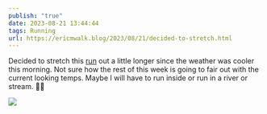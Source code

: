 ```yaml
---
publish: "true"
date: 2023-08-21 13:44:44
tags: Running
url: https://ericmwalk.blog/2023/08/21/decided-to-stretch.html
---
```


Decided to stretch this [run](https://strava.com/activities/9691341127) out a little longer since the weather was cooler this morning. Not sure how the rest of this week is going to fair out with the current looking temps. Maybe I will have to run inside or run in a river or stream. 🏃‍♂️

![](https://ericmwalk.blog/uploads/2023/da1f52daa3.jpg)